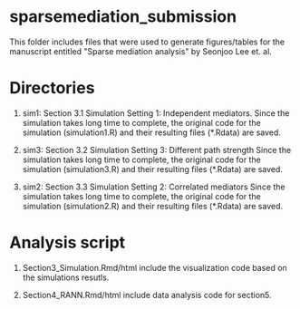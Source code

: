 # sparsemediation_submission

This folder includes files that were used to generate figures/tables for the manuscript entitled "Sparse mediation analysis" by Seonjoo Lee et. al.

# Directories

1. sim1: Section 3.1 Simulation Setting 1: Independent mediators. 
Since the simulation takes long time to complete, the original code for the simulation (simulation1.R) and their resulting files (*.Rdata) are saved.

2. sim3: Section 3.2 Simulation Setting 3: Different path strength
Since the simulation takes long time to complete, the original code for the simulation (simulation3.R) and their resulting files (*.Rdata) are saved.

3. sim2: Section 3.3 Simulation Setting 2: Correlated mediators
Since the simulation takes long time to complete, the original code for the simulation (simulation2.R) and their resulting files (*.Rdata) are saved.

# Analysis script
1. Section3_Simulation.Rmd/html include the visualization code based on the simulations resutls. 

2. Section4_RANN.Rmd/html include data analysis code for section5.
